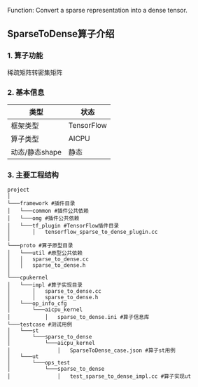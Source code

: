 Function: Convert a sparse representation into a dense tensor.

## SparseToDense算子介绍
### 1. 算子功能
稀疏矩阵转密集矩阵

### 2. 基本信息
| **类型**       | **状态**    |
|-------------|---------------|
| 框架类型    | TensorFlow  |
| 算子类型 |  AICPU     |
| 动态/静态shape  | 静态 |

### 3. 主要工程结构
```
project
│  
└───framework #插件目录
│   └───common #插件公共依赖
│   └───omg #插件公共依赖
│   └───tf_plugin #TensorFlow插件目录
│       │   tensorflow_sparse_to_dense_plugin.cc
│  
└───proto #算子原型目录
│   └───util #原型公共依赖
│   │   sparse_to_dense.cc
│   │   sparse_to_dense.h
│   
└───cpukernel
│   └───impl #算子实现目录
│       │   sparse_to_dense.cc
│       │   sparse_to_dense.h
│   └───op_info_cfg
│       └───aicpu_kernel
│           │   sparse_to_dense.ini #算子信息库
└───testcase #测试用例
│   └───st
│       └───sparse_to_dense
│           └───aicpu_kernel
│               │   SparseToDense_case.json #算子st用例
│   └───ut
│       └───ops_test
│           └───sparse_to_dense
│               │   test_sparse_to_dense_impl.cc #算子实现ut
```
